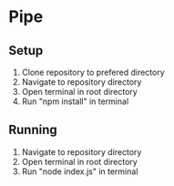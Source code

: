 # Pipe

## Setup
1. Clone repository to prefered directory
2. Navigate to repository directory
3. Open terminal in root directory
4. Run "npm install" in terminal

## Running
1. Navigate to repository directory
2. Open terminal in root directory
3. Run "node index.js" in terminal 